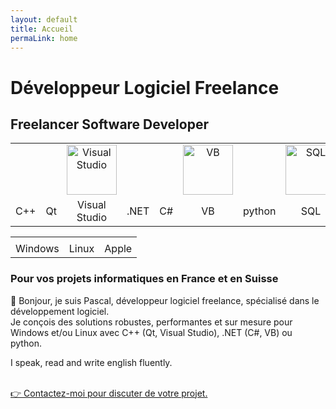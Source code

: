 ```yaml
---
layout: default
title: Accueil
permaLink: home
---
```


# Développeur Logiciel Freelance
## Freelancer Software Developer

<table style="table-layout: fixed; width:100%; text-align:center;">
  <tr>
    <td><i class="devicon-cplusplus-plain colored" title="C++" style="font-size:80px;"></i></td>
    <td><i class="devicon-qt-original colored" title="Qt" style="font-size:80px;"></i></td>
	<td><img src="{{ site.baseurl }}/assets/images/IT/VS.png" alt="Visual Studio" width="80px"></td>
    <td><i class="devicon-dotnetcore-plain colored" title=".NET" style="font-size:80px;"></i></td>
    <td><i class="devicon-csharp-plain colored" title="C#" style="font-size:80px;"></i></td>
    <td><img src="{{ site.baseurl }}/assets/images/IT/VB.png" alt="VB" width="80px"></td>
    <td><i class="devicon-python-plain colored" title="Python" style="font-size:80px;"></i></td>
    <td><img src="{{ site.baseurl }}/assets/images/IT/SQL.jpeg" alt="SQL" width="80px"></td>
  </tr>
  <tr>
    <td>C++</td>
    <td>Qt</td>
	<td>Visual Studio</td>
    <td>.NET</td>
    <td>C#</td>
    <td>VB</td>
    <td>python</td>
    <td>SQL</td>
  </tr>
</table>

<table style="width:100%; text-align:center;">
  <tr>
    <td><i class="fab fa-windows" title="Windows" style="font-size:80px;color:#00ADEF;"></i></td>
    <td><i class="fab fa-linux" title="Linux" style="font-size:80px;color:#333;"></i></td>
    <td><i class="fab fa-apple" title="Apple" style="font-size:80px;color:#999;"></i></td>
  </tr>
  <tr>
    <td>Windows</td>
    <td>Linux</td>
    <td>Apple</td>
  </tr>
</table>

### Pour vos projets informatiques en France <span class="fi fi-fr"></span> et en Suisse <span class="fi fi-ch"></span>

👋 Bonjour, je suis Pascal, développeur logiciel freelance, spécialisé dans le développement logiciel.  
Je conçois des solutions robustes, performantes et sur mesure pour Windows et/ou Linux avec C++ (Qt, Visual Studio), .NET (C#, VB) ou python.

<span class="fi fi-gb"></span> <span class="fi fi-us"></span> I speak, read and write english fluently.

<br>
<a href="/contact" class="cv-download">
  👉 Contactez-moi pour discuter de votre projet.
</a>

